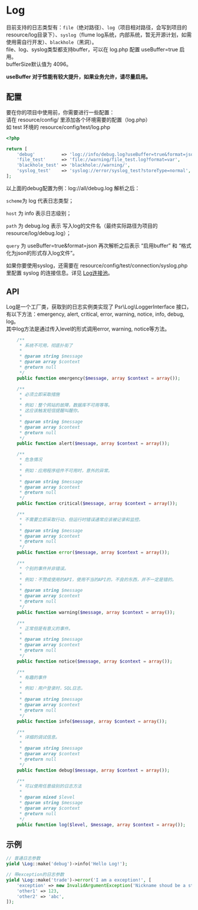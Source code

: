 # Log

目前支持的日志类型有：`file`（绝对路径）、`log`（项目相对路径，会写到项目的resource/log目录下）、`syslog`（flume log系统，内部系统，暂无开源计划，如需使用需自行开发）、`blackhole`（黑洞）。  
file、log、syslog类型都支持buffer，可以在 log.php 配置 useBuffer=true 启用。  
bufferSize默认值为 4096。

**useBuffer 对于性能有较大提升，如果业务允许，请尽量启用。**

## 配置

要在你的项目中使用前，你需要进行一些配置：  
请在 resource/config/ 里添加各个环境需要的配置（log.php）  
如 test 环境的 resource/config/test/log.php

```PHP
<?php

return [
    'debug'          => 'log://info/debug.log?useBuffer=true&format=json',
    'file_test'      => 'file://warning/file_test.log?format=var',
    'blackhole_test' => 'blackhole://warning/',
    'syslog_test'    => 'syslog://error/syslog_test?storeType=normal',
];
```

以上面的debug配置为例：log://all/debug.log 解析之后：

`scheme`为 log 代表日志类型；

`host` 为 info 表示日志级别；

`path` 为 debug.log 表示 写入log的文件名（最终实际路径为项目的resource/log/debug.log）；

`query` 为 useBuffer=true&format=json 再次解析之后表示 “启用buffer” 和 “格式化为json的形式存入log文件”。

如果你要使用syslog，还需要在 resource/config/test/connection/syslog.php 里配置 syslog 的连接信息。详见 [Log连接池](../libs/pool/log.md)。

## API

Log是一个工厂类，获取到的日志实例类实现了 Psr\Log\LoggerInterface 接口，有以下方法：emergency, alert, critical, error, warning, notice, info, debug, log。  
其中log方法是通过传入level的形式调用error, warning, notice等方法。

```PHP
    /**
     * 系统不可用，彻底扑街了
     *
     * @param string $message
     * @param array $context
     * @return null
     */
    public function emergency($message, array $context = array());

    /**
     * 必须立即采取措施
     *
     * 例如：整个网站的故障，数据库不可用等等。
     * 这应该触发短信提醒叫醒你。
     *
     * @param string $message
     * @param array $context
     * @return null
     */
    public function alert($message, array $context = array());

    /**
     * 危急情况
     *
     * 例如：应用程序组件不可用时，意外的异常。
     *
     * @param string $message
     * @param array $context
     * @return null
     */
    public function critical($message, array $context = array());

    /**
     * 不需要立即采取行动，但运行时错误通常应该被记录和监控。
     *
     * @param string $message
     * @param array $context
     * @return null
     */
    public function error($message, array $context = array());

    /**
     * 个别的事件并非错误。
     *
     * 例如：不赞成使用的API，使用不当的API的，不良的东西，并不一定是错的。
     *
     * @param string $message
     * @param array $context
     * @return null
     */
    public function warning($message, array $context = array());

    /**
     * 正常但是有意义的事件。
     *
     * @param string $message
     * @param array $context
     * @return null
     */
    public function notice($message, array $context = array());

    /**
     * 有趣的事件
     *
     * 例如：用户登录时，SQL日志。
     *
     * @param string $message
     * @param array $context
     * @return null
     */
    public function info($message, array $context = array());

    /**
     * 详细的调试信息。
     *
     * @param string $message
     * @param array $context
     * @return null
     */
    public function debug($message, array $context = array());

    /**
     * 可以使用任意级别的日志方法
     *
     * @param mixed $level
     * @param string $message
     * @param array $context
     * @return null
     */
    public function log($level, $message, array $context = array());
```

## 示例

```PHP
// 普通日志参数
yield \Log::make('debug')->info('Hello Log!');

// 带exception的日志参数
yield \Log::make('trade')->error('I am a exception!', [
    'exception' => new InvalidArgumentException('Nickname shoud be a string !'),
    'other1' => 123,
    'other2' => 'abc',
]);
```



